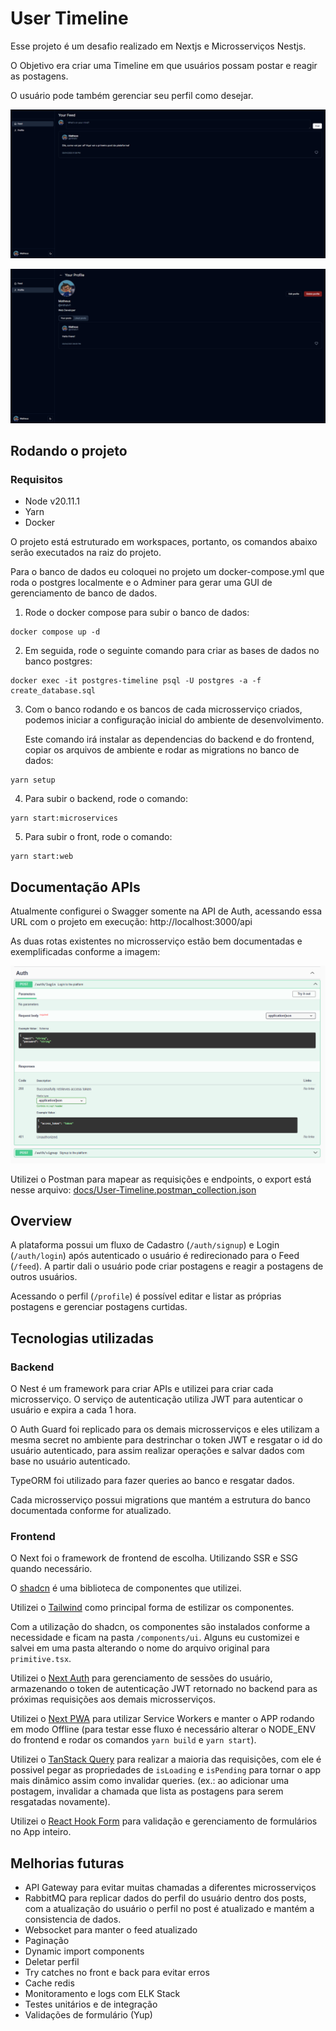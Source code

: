 # User Timeline

Esse projeto é um desafio realizado em Nextjs e Microsserviços Nestjs.

O Objetivo era criar uma Timeline em que usuários possam postar e reagir as postagens.

O usuário pode também gerenciar seu perfil como desejar.

![Peview 1](docs/preview-1.png)

![Peview 2](docs/preview-2.png)

## Rodando o projeto

### Requisitos

- Node v20.11.1
- Yarn
- Docker

O projeto está estruturado em workspaces, portanto, os comandos abaixo serão executados na raiz do projeto.

Para o banco de dados eu coloquei no projeto um docker-compose.yml que roda o postgres localmente e o Adminer para gerar uma GUI de gerenciamento de banco de dados.

1. Rode o docker compose para subir o banco de dados:

```
docker compose up -d
```

2. Em seguida, rode o seguinte comando para criar as bases de dados no banco postgres:

```
docker exec -it postgres-timeline psql -U postgres -a -f create_database.sql
```

3. Com o banco rodando e os bancos de cada microsserviço criados, podemos iniciar a configuração inicial do ambiente de desenvolvimento.

   Este comando irá instalar as dependencias do backend e do frontend, copiar os arquivos de ambiente e rodar as migrations no banco de dados:

```
yarn setup
```

4. Para subir o backend, rode o comando:

```
yarn start:microservices
```

5. Para subir o front, rode o comando:

```
yarn start:web
```

## Documentação APIs

Atualmente configurei o Swagger somente na API de Auth, acessando essa URL com o projeto em execução: http://localhost:3000/api

As duas rotas existentes no microsserviço estão bem documentadas e exemplificadas conforme a imagem:

![Preview Swagger Auth API](docs/preview-swagger-auth.png)

Utilizei o Postman para mapear as requisições e endpoints, o export está nesse arquivo: [docs/User-Timeline.postman_collection.json](docs/User-Timeline.postman_collection.json)

## Overview

A plataforma possui um fluxo de Cadastro (`/auth/signup`) e Login (`/auth/login`) após autenticado o usuário é redirecionado para o Feed (`/feed`). A partir dali o usuário pode criar postagens e reagir a postagens de outros usuários.

Acessando o perfil (`/profile`) é possível editar e listar as próprias postagens e gerenciar postagens curtidas.

## Tecnologias utilizadas

### Backend

O Nest é um framework para criar APIs e utilizei para criar cada microsserviço. O serviço de autenticação utiliza JWT para autenticar o usuário e expira a cada 1 hora.

O Auth Guard foi replicado para os demais microsserviços e eles utilizam a mesma secret no ambiente para destrinchar o token JWT e resgatar o id do usuário autenticado, para assim realizar operações e salvar dados com base no usuário autenticado.

TypeORM foi utilizado para fazer queries ao banco e resgatar dados.

Cada microsserviço possui migrations que mantém a estrutura do banco documentada conforme for atualizado.

### Frontend

O Next foi o framework de frontend de escolha. Utilizando SSR e SSG quando necessário.

O [shadcn](https://ui.shadcn.com/) é uma biblioteca de componentes que utilizei.

Utilizei o [Tailwind](https://tailwindcss.com/) como principal forma de estilizar os componentes.

Com a utilização do shadcn, os componentes são instalados conforme a necessidade e ficam na pasta `/components/ui`. Alguns eu customizei e salvei em uma pasta alterando o nome do arquivo original para `primitive.tsx`.

Utilizei o [Next Auth](https://next-auth.js.org/) para gerenciamento de sessões do usuário, armazenando o token de autenticação JWT retornado no backend para as próximas requisições aos demais microsserviços.

Utilizei o [Next PWA](https://www.npmjs.com/package/@ducanh2912/next-pwa) para utilizar Service Workers e manter o APP rodando em modo Offline (para testar esse fluxo é necessário alterar o NODE_ENV do frontend e rodar os comandos `yarn build` e `yarn start`).

Utilizei o [TanStack Query](https://tanstack.com/query/latest) para realizar a maioria das requisições, com ele é possivel pegar as propriedades de `isLoading` e `isPending` para tornar o app mais dinâmico assim como invalidar queries. (ex.: ao adicionar uma postagem, invalidar a chamada que lista as postagens para serem resgatadas novamente).

Utilizei o [React Hook Form](https://www.react-hook-form.com/) para validação e gerenciamento de formulários no App inteiro.

## Melhorias futuras

- API Gateway para evitar muitas chamadas a diferentes microsserviços
- RabbitMQ para replicar dados do perfil do usuário dentro dos posts, com a atualização do usuário o perfil no post é atualizado e mantém a consistencia de dados.
- Websocket para manter o feed atualizado
- Paginação
- Dynamic import components
- Deletar perfil
- Try catches no front e back para evitar erros
- Cache redis
- Monitoramento e logs com ELK Stack
- Testes unitários e de integração
- Validações de formulário (Yup)
